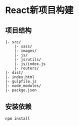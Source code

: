 # React新项目构建

## 项目结构

```
|- src/
    |- sass/
    |- images/
    |- js/
    |- js/utils/
    |- js/index.js
    |- routers/
|- dist/
|- index.html
|- gulpfile.js
|- node_modules/
|- packge.json
```

## 安装依赖

```shell
npm install
```

## 


